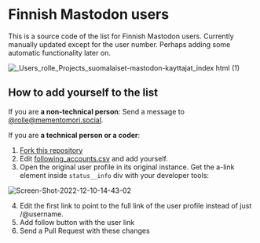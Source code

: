 # Finnish Mastodon users

This is a source code of the list for Finnish Mastodon users. Currently manually updated except for the user number. Perhaps adding some automatic functionality later on.

![_Users_rolle_Projects_suomalaiset-mastodon-kayttajat_index html (1)](https://user-images.githubusercontent.com/1534150/206854327-2919be07-6793-4edd-be1e-5211570f0c58.png)

## How to add yourself to the list

If you are **a non-technical person**: Send a message to [@rolle@mementomori.social](https://mementomori.social/@rolle).

If you are **a technical person or a coder**:

1. [Fork this repository](https://github.com/ronilaukkarinen/finnish-mastodon-users/fork)
2. Edit [following_accounts.csv](https://github.com/ronilaukkarinen/finnish-mastodon-users/blob/master/following_accounts.csv) and add yourself.
3. Open the original user profile in its original instance. Get the a-link element inside `status__info` div with your developer tools:

![Screen-Shot-2022-12-10-14-43-02](https://user-images.githubusercontent.com/1534150/206855747-c9d1066c-4abd-479a-8583-50595158a00a.png)

4. Edit the first link to point to the full link of the user profile instead of just /@username.
5. Add follow button with the user link
6. Send a Pull Request with these changes
